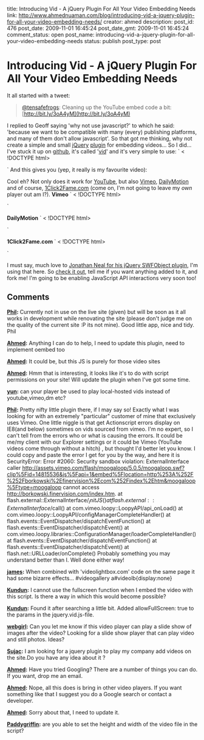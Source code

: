 title: Introducing Vid - A jQuery Plugin For All Your Video Embedding Needs
link: http://www.ahmednuaman.com/blog/introducing-vid-a-jquery-plugin-for-all-your-video-embedding-needs/
creator: ahmed
description: 
post_id: 476
post_date: 2009-11-01 16:45:24
post_date_gmt: 2009-11-01 16:45:24
comment_status: open
post_name: introducing-vid-a-jquery-plugin-for-all-your-video-embedding-needs
status: publish
post_type: post

# Introducing Vid - A jQuery Plugin For All Your Video Embedding Needs

It all started with a tweet: 

> [@tensafefrogs](http://twitter.com/tensafefrogs): Cleaning up the YouTube embed code a bit: [http://bit.ly/3oA4yM](http://bit.ly/3oA4yM)

I replied to Geoff saying 'why not use javascript?' to which he said: 'because we want to be compatible with many (every) publishing platforms, and many of them don't allow javascript'. So that got me thinking, why not create a simple and small [jQuery](http://jquery.com) [plugin](http://www.google.com/search?hl=en&client=safari&rls=en&q=jquery+plugin&aq=f&oq=&aqi=g10) for embedding videos... So I did... I've stuck it up on [github](http://github.com/ahmednuaman), it's called '[vid](http://github.com/ahmednuaman/vid)' and it's very simple to use: ` < !DOCTYPE html> 

` And this gives you (yep, it really is my favourite video): 

Cool eh? Not only does it work for [YouTube](http://youtube.com), but also [Vimeo](http://vimeo.com), [DailyMotion](http://dailymotion.com) and of course, [1Click2Fame.com](http://1click2fame.com) (come on, I'm not going to leave my _own_ player out am I?). **Vimeo** ` < !DOCTYPE html> 

`

**DailyMotion** ` < !DOCTYPE html> 

`

**1Click2Fame.com** ` < !DOCTYPE html> 

`

I must say, much love to [Jonathan Neal for his jQuery SWFObject plugin](http://jquery.thewikies.com/swfobject/), I'm using that here. So [check it out](http://github.com/ahmednuaman/vid), tell me if you want anything added to it, and fork me! I'm going to be enabling JavaScript API interactions very soon too!

## Comments

**[Phil](#279 "2009-12-09 10:30:15"):** Currently not in use on the live site (given) but will be soon as it all works in development while renovating the site (please don't judge me on the quality of the current site :P its not mine). Good little app, nice and tidy. Phil

**[Ahmed](#280 "2009-12-09 20:39:59"):** Anything I can do to help, I need to update this plugin, need to implement oembed too

**[Ahmed](#367 "2010-11-07 16:01:27"):** It could be, but this JS is purely for those video sites

**[Ahmed](#368 "2010-11-07 16:02:36"):** Hmm that is interesting, it looks like it's to do with script permissions on your site! Will update the plugin when I've got some time.

**[yun](#363 "2010-09-27 12:49:29"):** can your player be used to play local-hosted vids instead of youtube,vimeo,dm etc?

**[Phil](#360 "2010-09-17 21:52:56"):** Pretty nifty little plugin there, if I may say so! Exactly what I was looking for with an extremely "particular" customer of mine that exclusively uses Vimeo. One little niggle is that get Actionscript errors display on IE8(and below) sometimes on vids sourced from vimeo. I'm no expert, so I can't tell from the errors who or what is causing the errors. It could be me/my client with our Explorer settings or it could be Vimeo (YouTube videos come through without a hitch) , but thought I'd better let you know. I could copy and paste the error I get for you by the way, and here it is SecurityError: Error #2060: Security sandbox violation: ExternalInterface caller http://assets.vimeo.com/flash/moogaloop/5.0.5/moogaloop.swf?clip%5Fid=14815536&js%5Fapi=1&embed%5Flocation=http%253A%252F%252Fborkowski%2Efinervision%2Ecom%252Findex%2Ehtm&moogaloop%5Ftype=moogaloop cannot access http://borkowski.finervision.com/index.htm. at flash.external::ExternalInterface$/_initJS() at flash.external::ExternalInterface$/call() at com.vimeo.loopy::LoopyAPI/api_onLoad() at com.vimeo.loopy::LoopyAPI/configManagerCompleteHandler() at flash.events::EventDispatcher/dispatchEventFunction() at flash.events::EventDispatcher/dispatchEvent() at com.vimeo.loopy.libraries::ConfigurationManager/loaderCompleteHandler() at flash.events::EventDispatcher/dispatchEventFunction() at flash.events::EventDispatcher/dispatchEvent() at flash.net::URLLoader/onComplete() Probably something you may understand better than I. Well done either way!

**[james](#377 "2010-12-08 04:20:15"):** When combined with 'videolightbox.com' code on the same page it had some bizarre effects...  #videogallery a#videolb{display:none}

**[Kundun](#432 "2011-03-07 10:11:00"):** I cannot use the fullscreen function when I embed the video with this script. Is there a way in which this would become possible?

**[Kundun](#433 "2011-03-07 12:06:00"):** Found it after searching a little bit. Added allowFullScreen: true to the params in the jquery.vid.js-file.

**[webgirl](#434 "2011-03-27 17:48:00"):** Can you let me know if this video player can play a slide show of images after the video? Looking for a slide show player that can play video and still photos. Ideas?

**[Sujac](#435 "2011-03-28 19:07:00"):** I am looking for a jquery plugin to play my company add videos on the site.Do you have any idea about it ?

**[Ahmed](#436 "2011-03-29 10:19:21"):** Have you tried Googling? There are a number of things you can do. If you want, drop me an email.

**[Ahmed](#437 "2011-03-29 10:19:56"):** Nope, all this does is bring in other video players. If you want something like that I suggest you do a Google search or contact a developer.

**[Ahmed](#438 "2011-03-29 10:20:13"):** Sorry about that, I need to update it.

**[Paddygriffin](#441 "2011-11-04 17:04:00"):** are you able to set the height and width of the video file in the script?

